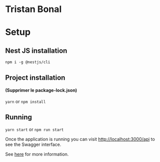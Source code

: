 # Tristan Bonal


# Setup

## Nest JS installation

`npm i -g @nestjs/cli`

## Project installation

#### (Supprimer le package-lock.json)
`yarn` or `npm install`

## Running

`yarn start` or `npm run start`

Once the application is running you can visit [http://localhost:3000/api](http://localhost:3000/api) to see the Swagger interface.

See [here](https://docs.nestjs.com/recipes/swagger#bootstrap) for more information.
